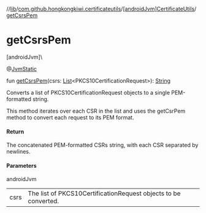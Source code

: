 //[lib](../../../index.md)/[com.github.hongkongkiwi.certificateutils](../index.md)/[[androidJvm]CertificateUtils](index.md)/[getCsrsPem](get-csrs-pem.md)

# getCsrsPem

[androidJvm]\

@[JvmStatic](https://kotlinlang.org/api/latest/jvm/stdlib/kotlin.jvm/-jvm-static/index.html)

fun [getCsrsPem](get-csrs-pem.md)(csrs: [List](https://kotlinlang.org/api/latest/jvm/stdlib/kotlin.collections/-list/index.html)&lt;PKCS10CertificationRequest&gt;): [String](https://kotlinlang.org/api/latest/jvm/stdlib/kotlin/-string/index.html)

Converts a list of PKCS10CertificationRequest objects to a single PEM-formatted string.

This method iterates over each CSR in the list and uses the getCsrPem method to convert each request to its PEM format.

#### Return

The concatenated PEM-formatted CSRs string, with each CSR separated by newlines.

#### Parameters

androidJvm

| | |
|---|---|
| csrs | The list of PKCS10CertificationRequest objects to be converted. |
